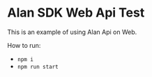 # Alan SDK Web Api Test

This is an example of using Alan Api on Web.

How to run:

- `npm i`
- `npm run start`